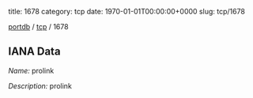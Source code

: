 title: 1678
category: tcp
date: 1970-01-01T00:00:00+0000
slug: tcp/1678

[portdb](/) / [tcp](/category/tcp.html) / 1678


## IANA Data

_Name:_ prolink

_Description:_ prolink

